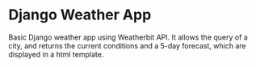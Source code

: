 # Django Weather App
Basic Django weather app using Weatherbit API. It allows the query of a city, and returns the current conditions and a 5-day forecast, which are displayed in a html template.